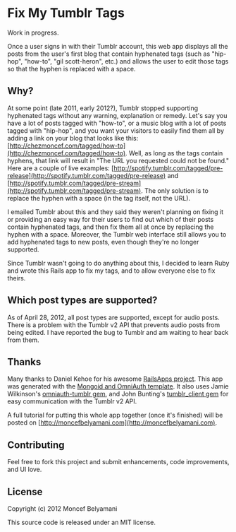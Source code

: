 # Fix My Tumblr Tags

Work in progress.

Once a user signs in with their Tumblr account, this web app displays all the posts from the user's first blog that contain hyphenated tags (such as "hip-hop", "how-to", "gil scott-heron", etc.) and allows the user to edit those tags so that the hyphen is replaced with a space.

## Why?

At some point (late 2011, early 2012?), Tumblr stopped supporting hyphenated tags without any warning, explanation or remedy. Let's say you have a lot of posts tagged with "how-to", or a music blog with a lot of posts tagged with "hip-hop", and you want your visitors to easily find them all by adding a link on your blog that looks like this: [http://chezmoncef.com/tagged/how-to](http://chezmoncef.com/tagged/how-to). Well, as long as the tags contain hyphens, that link will result in "The URL you requested could not be found." Here are a couple of live examples: [http://spotify.tumblr.com/tagged/pre-release](http://spotify.tumblr.com/tagged/pre-release) and [http://spotify.tumblr.com/tagged/pre-stream](http://spotify.tumblr.com/tagged/pre-stream). The only solution is to replace the hyphen with a space (in the tag itself, not the URL).

I emailed Tumblr about this and they said they weren't planning on fixing it or providing an easy way for their users to find out which of their posts contain hyphenated tags, and then fix them all at once by replacing the hyphen with a space. Moreover, the Tumblr web interface still allows you to add hyphenated tags to new posts, even though they're no longer supported.

Since Tumblr wasn't going to do anything about this, I decided to learn Ruby and wrote this Rails app to fix my tags, and to allow everyone else to fix theirs.

## Which post types are supported?

As of April 28, 2012, all post types are supported, except for audio posts. There is a problem with the Tumblr v2 API that prevents audio posts from being edited. I have reported the bug to Tumblr and am waiting to hear back from them.

## Thanks

Many thanks to Daniel Kehoe for his awesome [RailsApps project](http://railsapps.github.com/). This app was generated with the [Mongoid and OmniAuth template](https://github.com/RailsApps/rails3-mongoid-omniauth). It also uses Jamie Wilkinson's [omniauth-tumblr gem](https://github.com/jamiew/omniauth-tumblr), and John Bunting's [tumblr_client gem](https://github.com/codingjester/tumblr_client) for easy communication with the Tumblr v2 API.

A full tutorial for putting this whole app together (once it's finished) will be posted on [http://moncefbelyamani.com](http://moncefbelyamani.com).

## Contributing

Feel free to fork this project and submit enhancements, code improvements, and UI love.

## License

Copyright (c) 2012 Moncef Belyamani

This source code is released under an MIT license.